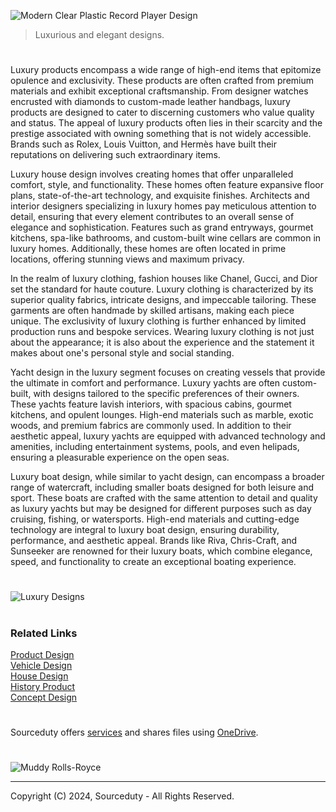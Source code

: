 ![Modern Clear Plastic Record Player Design](https://github.com/sourceduty/Luxury_Design/assets/123030236/d973c097-2f66-4d94-ad07-443425060369)

>  Luxurious and elegant designs.

#

Luxury products encompass a wide range of high-end items that epitomize opulence and exclusivity. These products are often crafted from premium materials and exhibit exceptional craftsmanship. From designer watches encrusted with diamonds to custom-made leather handbags, luxury products are designed to cater to discerning customers who value quality and status. The appeal of luxury products often lies in their scarcity and the prestige associated with owning something that is not widely accessible. Brands such as Rolex, Louis Vuitton, and Hermès have built their reputations on delivering such extraordinary items.

Luxury house design involves creating homes that offer unparalleled comfort, style, and functionality. These homes often feature expansive floor plans, state-of-the-art technology, and exquisite finishes. Architects and interior designers specializing in luxury homes pay meticulous attention to detail, ensuring that every element contributes to an overall sense of elegance and sophistication. Features such as grand entryways, gourmet kitchens, spa-like bathrooms, and custom-built wine cellars are common in luxury homes. Additionally, these homes are often located in prime locations, offering stunning views and maximum privacy.

In the realm of luxury clothing, fashion houses like Chanel, Gucci, and Dior set the standard for haute couture. Luxury clothing is characterized by its superior quality fabrics, intricate designs, and impeccable tailoring. These garments are often handmade by skilled artisans, making each piece unique. The exclusivity of luxury clothing is further enhanced by limited production runs and bespoke services. Wearing luxury clothing is not just about the appearance; it is also about the experience and the statement it makes about one's personal style and social standing.

Yacht design in the luxury segment focuses on creating vessels that provide the ultimate in comfort and performance. Luxury yachts are often custom-built, with designs tailored to the specific preferences of their owners. These yachts feature lavish interiors, with spacious cabins, gourmet kitchens, and opulent lounges. High-end materials such as marble, exotic woods, and premium fabrics are commonly used. In addition to their aesthetic appeal, luxury yachts are equipped with advanced technology and amenities, including entertainment systems, pools, and even helipads, ensuring a pleasurable experience on the open seas.

Luxury boat design, while similar to yacht design, can encompass a broader range of watercraft, including smaller boats designed for both leisure and sport. These boats are crafted with the same attention to detail and quality as luxury yachts but may be designed for different purposes such as day cruising, fishing, or watersports. High-end materials and cutting-edge technology are integral to luxury boat design, ensuring durability, performance, and aesthetic appeal. Brands like Riva, Chris-Craft, and Sunseeker are renowned for their luxury boats, which combine elegance, speed, and functionality to create an exceptional boating experience.

#

![Luxury Designs](https://github.com/sourceduty/Luxury_Design/assets/123030236/a5bc2241-dc28-43a2-ad39-4ec6127e8d95)

#
### Related Links

[Product Design](https://github.com/sourceduty/Product_Design)
<br>
[Vehicle Design](https://github.com/sourceduty/Vehicle_Design)
<br>
[House Design](https://github.com/sourceduty/House_Design)
<br>
[History Product](https://github.com/sourceduty/History_Product)
<br>
[Concept Design](https://github.com/sourceduty/Concept_Design)

#
Sourceduty offers [services](https://github.com/sourceduty/Sourceduty_Services) and shares files using <a href="https://1drv.ms/u/s!AumZxqj6wFkfhxSi1JbL7tJmhDCR?e=Rp0Jnr">OneDrive</a>.
#
![Muddy Rolls-Royce](https://github.com/sourceduty/Luxury_Design/assets/123030236/f77ca06b-ce75-4997-be35-b64b48c27eb1)
***
Copyright (C) 2024, Sourceduty - All Rights Reserved.
